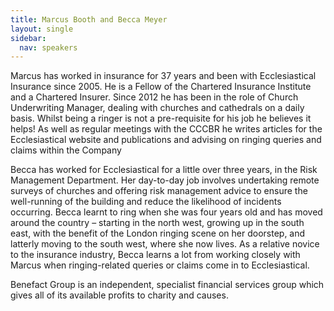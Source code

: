```yaml
---
title: Marcus Booth and Becca Meyer 
layout: single
sidebar:
  nav: speakers
---
```

Marcus has worked in insurance for 37 years and been with Ecclesiastical Insurance since 2005. He is a Fellow of the Chartered Insurance Institute and a Chartered Insurer. Since 2012 he has been in the role of Church Underwriting Manager, dealing with churches and cathedrals on a daily basis. Whilst being a ringer is not a pre-requisite for his job he believes it helps! As well as regular meetings with the CCCBR he writes articles for the Ecclesiastical website and publications and advising on ringing queries and claims within the Company

Becca has worked for Ecclesiastical for a little over three years, in the Risk Management Department. Her day-to-day job involves undertaking remote surveys of churches and offering risk management advice to ensure the well-running of the building and reduce the likelihood of incidents occurring. Becca learnt to ring when she was four years old and has moved around the country – starting in the north west, growing up in the south east, with the benefit of the London ringing scene on her doorstep, and latterly moving to the south west, where she now lives. As a relative novice to the insurance industry, Becca learns a lot from working closely with Marcus when ringing-related queries or claims come in to Ecclesiastical.

Benefact Group is an independent, specialist financial services group which gives all of its available profits to charity and causes.

